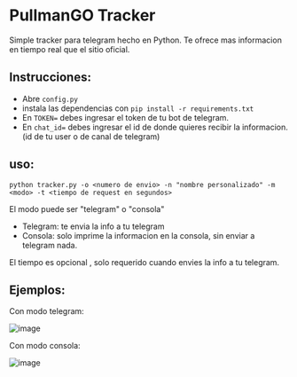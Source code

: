 # PullmanGO Tracker
Simple tracker para telegram hecho en Python. Te ofrece mas informacion en tiempo real que el sitio oficial.


Instrucciones:
-------------

- Abre ```config.py ```
- instala las dependencias con ```pip install -r requirements.txt```
- En ```TOKEN=``` debes ingresar el token de tu bot de telegram.
- En ```chat_id=``` debes ingresar el id de donde quieres recibir la informacion. (id de tu user o de canal de telegram)


uso:
-------------
```python tracker.py -o <numero de envio> -n "nombre personalizado" -m <modo> -t <tiempo de request en segundos>```
 
 El modo puede ser "telegram" o "consola"
 
 - Telegram: te envia la info a tu telegram
 - Consola: solo imprime la informacion en la consola, sin enviar a telegram nada.
 
 El tiempo es opcional , solo requerido cuando envies la info a tu telegram.

Ejemplos: 
-------------
Con modo telegram:
 
![image](https://user-images.githubusercontent.com/13562845/172766185-37915182-7162-4e9b-9741-821cd6483cd2.png)
 
Con modo consola:
 
![image](https://user-images.githubusercontent.com/13562845/172765996-5ab27344-0cff-4488-8d1e-bce3c7b207e1.png)
